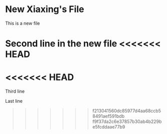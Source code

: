 # New Xiaxing's File

This is a new file

Second line in the new file
<<<<<<< HEAD
=======
<<<<<<< HEAD
=======

Third line

Last line
>>>>>>> f213041560dc85977d4aa68ccb58491aef591bdb
>>>>>>> f9f37da2c6e37857b30ab4b229be5fcddaae77b9

